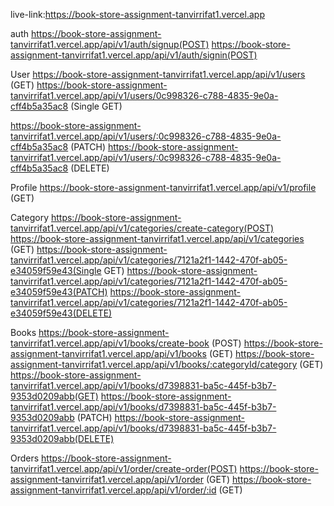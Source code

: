 live-link:https://book-store-assignment-tanvirrifat1.vercel.app


auth
https://book-store-assignment-tanvirrifat1.vercel.app/api/v1/auth/signup(POST)
https://book-store-assignment-tanvirrifat1.vercel.app/api/v1/auth/signin(POST)


User
https://book-store-assignment-tanvirrifat1.vercel.app/api/v1/users (GET)
https://book-store-assignment-tanvirrifat1.vercel.app/api/v1/users/0c998326-c788-4835-9e0a-cff4b5a35ac8 (Single GET) 

https://book-store-assignment-tanvirrifat1.vercel.app/api/v1/users/:0c998326-c788-4835-9e0a-cff4b5a35ac8 (PATCH)
https://book-store-assignment-tanvirrifat1.vercel.app/api/v1/users/:0c998326-c788-4835-9e0a-cff4b5a35ac8 (DELETE) 

Profile
https://book-store-assignment-tanvirrifat1.vercel.app/api/v1/profile (GET)


Category
https://book-store-assignment-tanvirrifat1.vercel.app/api/v1/categories/create-category(POST)
https://book-store-assignment-tanvirrifat1.vercel.app/api/v1/categories (GET)
https://book-store-assignment-tanvirrifat1.vercel.app/api/v1/categories/7121a2f1-1442-470f-ab05-e34059f59e43(Single GET) 
https://book-store-assignment-tanvirrifat1.vercel.app/api/v1/categories/7121a2f1-1442-470f-ab05-e34059f59e43(PATCH)
https://book-store-assignment-tanvirrifat1.vercel.app/api/v1/categories/7121a2f1-1442-470f-ab05-e34059f59e43(DELETE) 



Books
https://book-store-assignment-tanvirrifat1.vercel.app/api/v1/books/create-book (POST)
https://book-store-assignment-tanvirrifat1.vercel.app/api/v1/books (GET)
https://book-store-assignment-tanvirrifat1.vercel.app/api/v1/books/:categoryId/category (GET)
https://book-store-assignment-tanvirrifat1.vercel.app/api/v1/books/d7398831-ba5c-445f-b3b7-9353d0209abb(GET)
https://book-store-assignment-tanvirrifat1.vercel.app/api/v1/books/d7398831-ba5c-445f-b3b7-9353d0209abb (PATCH)
https://book-store-assignment-tanvirrifat1.vercel.app/api/v1/books/d7398831-ba5c-445f-b3b7-9353d0209abb(DELETE)



Orders
https://book-store-assignment-tanvirrifat1.vercel.app/api/v1/order/create-order(POST)
https://book-store-assignment-tanvirrifat1.vercel.app/api/v1/order (GET)
https://book-store-assignment-tanvirrifat1.vercel.app/api/v1/order/:id (GET)
